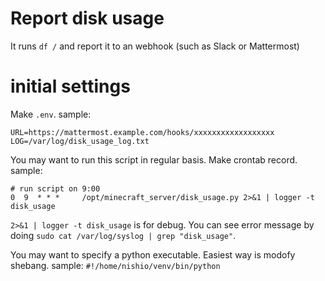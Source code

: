 # Report disk usage

It runs `df /` and report it to an webhook (such as Slack or Mattermost)

# initial settings

Make `.env`. sample:

```
URL=https://mattermost.example.com/hooks/xxxxxxxxxxxxxxxxxx
LOG=/var/log/disk_usage_log.txt
```

You may want to run this script in regular basis. Make crontab record. sample:

```
# run script on 9:00
0  9  * * * 	/opt/minecraft_server/disk_usage.py 2>&1 | logger -t disk_usage
```

`2>&1 | logger -t disk_usage` is for debug. You can see error message by doing `sudo cat /var/log/syslog | grep "disk_usage"`.

You may want to specify a python executable. Easiest way is modofy shebang. sample: `#!/home/nishio/venv/bin/python`
